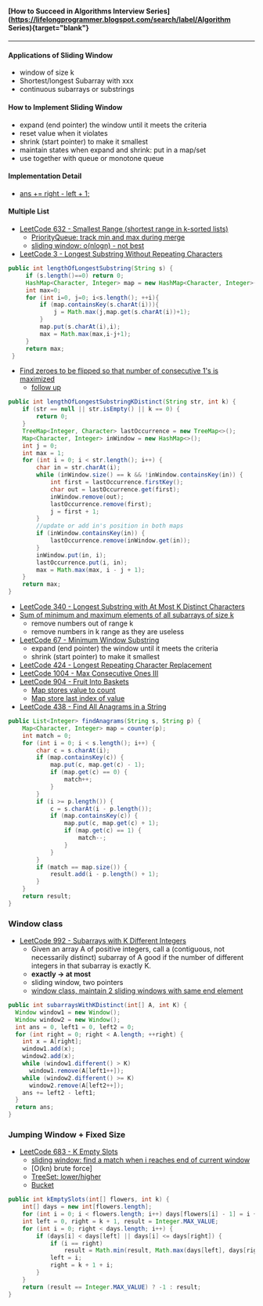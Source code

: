 #### [How to Succeed in Algorithms Interview Series](https://lifelongprogrammer.blogspot.com/search/label/Algorithm Series){target="blank"}
<script src="https://lifelongprogrammer.blogspot.com/feeds/posts/default/-/Algorithm Series?orderby=updated&amp;alt=json-in-script&amp;callback=series&amp;max-results=20"></script>

---

#### Applications of Sliding Window
- window of size k
- Shortest/longest Subarray with xxx
- continuous subarrays or substrings

#### How to Implement Sliding Window
- expand (end pointer) the window until it meets the criteria
- reset value when it violates
- shrink (start pointer) to make it smallest
- maintain states when expand and shrink: put in a map/set
- use together with queue or monotone queue

#### Implementation Detail
- [ans += right - left + 1;](https://leetcode.com/articles/subarray-product-less-than-k/)

#### Multiple List
- [LeetCode 632 - Smallest Range (shortest range in k-sorted lists)](https://leetcode.com/problems/smallest-range/discuss/104893/java-code-using-priorityqueue-similar-to-merge-k-array)
  - [PriorityQueue: track min and max during merge](https://discuss.leetcode.com/topic/94445/java-code-using-priorityqueue-similar-to-merge-k-array)
  - [sliding window: o(nlogn) - not best](http://www.cnblogs.com/grandyang/p/7200016.html)
- [LeetCode 3 - Longest Substring Without Repeating Characters](https://leetcode.com/articles/longest-substring-without-repeating-characters/)
```java
public int lengthOfLongestSubstring(String s) {
     if (s.length()==0) return 0;
     HashMap<Character, Integer> map = new HashMap<Character, Integer>();
     int max=0;
     for (int i=0, j=0; i<s.length(); ++i){
         if (map.containsKey(s.charAt(i))){
             j = Math.max(j,map.get(s.charAt(i))+1);
         }
         map.put(s.charAt(i),i);
         max = Math.max(max,i-j+1);
     }
     return max;
 }
```
- [Find zeroes to be flipped so that number of consecutive 1's is maximized](https://www.geeksforgeeks.org/find-zeroes-to-be-flipped-so-that-number-of-consecutive-1s-is-maximized/)
  - [follow up](https://discuss.leetcode.com/topic/48827/java-o-nlogk-using-treemap-to-keep-last-occurrence-interview-follow-up-question/3)
```java
public int lengthOfLongestSubstringKDistinct(String str, int k) {
    if (str == null || str.isEmpty() || k == 0) {
        return 0;
    }
    TreeMap<Integer, Character> lastOccurrence = new TreeMap<>();
    Map<Character, Integer> inWindow = new HashMap<>();
    int j = 0;
    int max = 1;
    for (int i = 0; i < str.length(); i++) {
        char in = str.charAt(i);
        while (inWindow.size() == k && !inWindow.containsKey(in)) {
            int first = lastOccurrence.firstKey();
            char out = lastOccurrence.get(first);
            inWindow.remove(out);
            lastOccurrence.remove(first);
            j = first + 1;
        }
        //update or add in's position in both maps
        if (inWindow.containsKey(in)) {
            lastOccurrence.remove(inWindow.get(in));
        }
        inWindow.put(in, i);
        lastOccurrence.put(i, in);
        max = Math.max(max, i - j + 1);
    }
    return max;
}
```
- [LeetCode 340 - Longest Substring with At Most K Distinct Characters](https://massivealgorithms.blogspot.com/2016/04/leetcode-340-longest-substring-with-at.html)
- [Sum of minimum and maximum elements of all subarrays of size k](https://www.geeksforgeeks.org/sum-minimum-maximum-elements-subarrays-size-k/)
  - remove numbers out of range k
  - remove numbers in k range as they are useless
- [LeetCode 67 - Minimum Window Substring](https://leetcode.com/problems/minimum-window-substring/discuss/26810/Java-solution.-using-two-pointers-%2B-HashMap)
  - expand (end pointer) the window until it meets the criteria
  - shrink (start pointer) to make it smallest
- [LeetCode 424 - Longest Repeating Character Replacement](https://leetcode.com/problems/longest-repeating-character-replacement/discuss/91271/Java-12-lines-O(n)-sliding-window-solution-with-explanation)
- [LeetCode 1004 - Max Consecutive Ones III](https://leetcode.com/problems/max-consecutive-ones-iii/discuss/247543/O(n)-Java-Solution-using-sliding-window)
- [LeetCode 904 - Fruit Into Baskets](https://leetcode.com/problems/fruit-into-baskets/discuss/170808/Java-Longest-Subarray-with-atmost-2-Distinct-elements)
  - [Map stores value to count](https://leetcode.com/problems/fruit-into-baskets/discuss/170740/Sliding-Window)
  - [Map store last index of value](https://leetcode.com/problems/fruit-into-baskets/discuss/170808/Java-Longest-Subarray-with-atmost-2-Distinct-elements)
- [LeetCode 438 - Find All Anagrams in a String](https://leetcode.com/problems/find-all-anagrams-in-a-string/discuss/92076/java-on-using-hashmap-easy-understanding)
```java
public List<Integer> findAnagrams(String s, String p) {
    Map<Character, Integer> map = counter(p);
    int match = 0;
    for (int i = 0; i < s.length(); i++) {
        char c = s.charAt(i);
        if (map.containsKey(c)) {
            map.put(c, map.get(c) - 1);
            if (map.get(c) == 0) {
                match++;
            }
        }
        if (i >= p.length()) {
            c = s.charAt(i - p.length());
            if (map.containsKey(c)) {
                map.put(c, map.get(c) + 1);
                if (map.get(c) == 1) {
                    match--;
                }
            }
        }
        if (match == map.size()) {
            result.add(i - p.length() + 1);
        }
    }
    return result;
}
```

### Window class
- [LeetCode 992 - Subarrays with K Different Integers](https://leetcode.com/problems/subarrays-with-k-different-integers/discuss/234482/JavaC++Python-Sliding-Window-with-Video)
  - Given an array A of positive integers, call a (contiguous, not necessarily distinct) subarray of A good if the number of different integers in that subarray is exactly K.
  - **exactly -> at most**
  - sliding window, two pointers
  - [window class, maintain 2 sliding windows with same end element](https://leetcode.com/articles/subarrays-with-k-different-integers/)
```java
public int subarraysWithKDistinct(int[] A, int K) {
  Window window1 = new Window();
  Window window2 = new Window();
  int ans = 0, left1 = 0, left2 = 0;
  for (int right = 0; right < A.length; ++right) {
    int x = A[right];
    window1.add(x);
    window2.add(x);
    while (window1.different() > K)
      window1.remove(A[left1++]);
    while (window2.different() >= K)
      window2.remove(A[left2++]);
    ans += left2 - left1;
  }
  return ans;
}
```
### Jumping Window + Fixed Size
- [LeetCode 683 - K Empty Slots](https://www.cnblogs.com/lightwindy/p/9727403.html)
    - [sliding window: find a match when i reaches end of current window](https://www.cnblogs.com/lightwindy/p/9727403.html)
    - [O(kn) brute force]
    - [TreeSet: lower/higher](https://blog.csdn.net/katrina95/article/details/79070941)
    - [Bucket](https://zxi.mytechroad.com/blog/simulation/leetcode-683-k-empty-slots/)
```java
public int kEmptySlots(int[] flowers, int k) {
    int[] days = new int[flowers.length];
    for (int i = 0; i < flowers.length; i++) days[flowers[i] - 1] = i + 1;
    int left = 0, right = k + 1, result = Integer.MAX_VALUE;
    for (int i = 0; right < days.length; i++) {
        if (days[i] < days[left] || days[i] <= days[right]) {
            if (i == right)
                result = Math.min(result, Math.max(days[left], days[right]));
            left = i;
            right = k + 1 + i;
        }
    }
    return (result == Integer.MAX_VALUE) ? -1 : result;
}
```